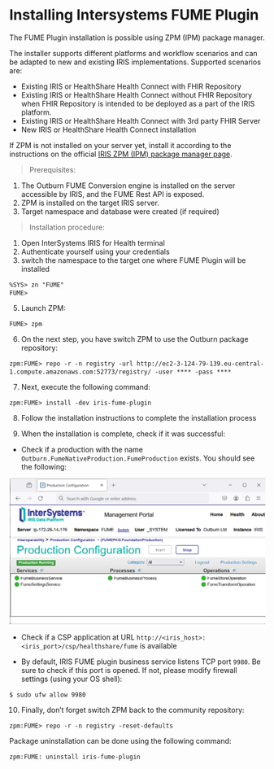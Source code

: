 # Installing Intersystems FUME Plugin

The FUME Plugin installation is possible using ZPM (IPM) package manager.

The installer supports different platforms and workflow scenarios and can be adapted to new and existing IRIS implementations. Supported scenarios are:
 -  Existing IRIS or HealthShare Health Connect with FHIR Repository
 -  Existing IRIS or HealthShare Health Connect  without FHIR Repository when FHIR Repository is intended to be deployed as a part of the IRIS platform. 
 -  Existing IRIS or HealthShare Health Connect with 3rd party FHIR Server
 -  New IRIS or HealthShare Health Connect installation

If ZPM is not installed on your server yet, install it according to the instructions on the official [IRIS ZPM (IPM) package manager page](https://github.com/intersystems/ipm).

> Prerequisites:
1. The Outburn FUME Conversion engine is installed on the server accessible by IRIS, and the FUME Rest API is exposed.
2. ZPM is installed on the target IRIS server.
3. Target namespace and database were created (if required)
   
> Installation procedure:
1.	Open InterSystems IRIS for Health terminal
2.	Authenticate yourself using your credentials
3. switch the namespace to the target one where FUME Plugin will be installed
```shell
%SYS> zn "FUME"
FUME>
```

5. Launch ZPM:
```shell
FUME> zpm
```

6. On the next step, you have switch ZPM to use the Outburn package repository:

```shell
zpm:FUME> repo -r -n registry -url http://ec2-3-124-79-139.eu-central-1.compute.amazonaws.com:52773/registry/ -user **** -pass ****
```

7.	Next, execute the following command:

```shell
zpm:FUME> install -dev iris-fume-plugin
```

8.	Follow the installation instructions to complete the installation process

9.	When the installation is complete, check if it was successful:
- Check if a production with the name `Outburn.FumeNativeProduction.FumeProduction` exists. You should see the following:

![Alt text](img/production.png)
 
- Check if a CSP application at URL `http://<iris_host>:<iris_port>/csp/healthshare/fume` is available
  
- By default, IRIS FUME plugin business service listens TCP port `9980`. Be sure to check if this port is opened. If not, please modify firewall settings (using your OS shell):
```shell
$ sudo ufw allow 9980
```

10.	Finally, don’t forget switch ZPM back to the community repository:

```shell
zpm:FUME> repo -r -n registry -reset-defaults
```
Package uninstallation can be done using  the following command:  
```shell
zpm:FUME: uninstall iris-fume-plugin
```
